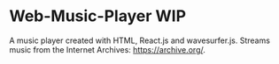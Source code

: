# Web-Music-Player WIP
A music player created with HTML, React.js and wavesurfer.js.
Streams music from the Internet Archives: https://archive.org/.
